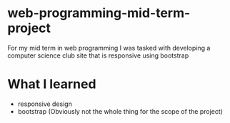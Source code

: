 # web-programming-mid-term-project
For my mid term in web programming I was tasked with developing a computer science club site that is responsive using bootstrap
# What I learned
* responsive design
* bootstrap (Obviously not the whole thing for the scope of the project)
